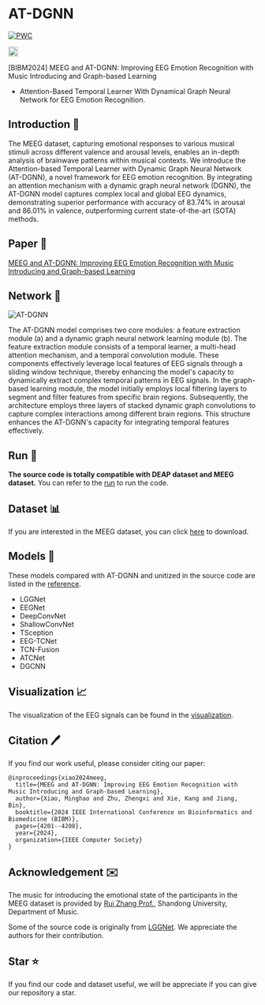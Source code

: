 # AT-DGNN

[![PWC](https://img.shields.io/endpoint.svg?url=https://paperswithcode.com/badge/meeg-and-at-dgnn-advancing-eeg-emotion/eeg-emotion-recognition-on-meeg)](https://paperswithcode.com/sota/eeg-emotion-recognition-on-meeg?p=meeg-and-at-dgnn-advancing-eeg-emotion)

[<img src="https://api.gitsponsors.com/api/badge/img?id=784522298" height="20">](https://api.gitsponsors.com/api/badge/link?p=boFZ5iA2Y+3luX4VAEBPVcyxTzjMAahEjS92DyVQBSAeQfyQyRUJiz1M2HNCcHRawWODAHvEoVYz0AdtMOnkOQ==)

[BIBM2024] MEEG and AT-DGNN: Improving EEG Emotion Recognition with Music Introducing and Graph-based Learning
- Attention-Based Temporal Learner With Dynamical Graph Neural Network for EEG Emotion Recognition.

## Introduction 📖

The MEEG dataset,
capturing emotional responses to various musical stimuli across different valence and arousal levels,
enables an in-depth analysis of brainwave patterns within musical contexts.
We introduce the Attention-based Temporal Learner with Dynamic Graph Neural Network (AT-DGNN),
a novel framework for EEG emotion recognition.
By integrating an attention mechanism with a dynamic graph neural network (DGNN),
the AT-DGNN model captures complex local and global EEG dynamics,
demonstrating superior performance with accuracy of 83.74% in arousal and 86.01% in valence,
outperforming current state-of-the-art (SOTA) methods.

## Paper 📄

[MEEG and AT-DGNN: Improving EEG Emotion Recognition with Music Introducing and Graph-based Learning](https://arxiv.org/abs/2407.05550)

## Network 🧠

![AT-DGNN](docs/assert/network.jpg)

The AT-DGNN model comprises two core modules: a feature extraction module (a) and a dynamic graph neural network learning module (b). The feature extraction module consists of a temporal learner, a multi-head attention mechanism, and a temporal convolution module. These components effectively leverage local features of EEG signals through a sliding window technique, thereby enhancing the model's capacity to dynamically extract complex temporal patterns in EEG signals. In the graph-based learning module, the model initially employs local filtering layers to segment and filter features from specific brain regions. Subsequently, the architecture employs three layers of stacked dynamic graph convolutions to capture complex interactions among different brain regions. This structure enhances the AT-DGNN's capacity for integrating temporal features effectively.

## Run 🏃

**The source code is totally compatible with DEAP dataset and MEEG dataset.** You can refer to the [run](docs/run.md) to run the code.

## Dataset 📊

If you are interested in the MEEG dataset, you can click [here](https://drive.google.com/drive/folders/1Tabw5sjpFiwy88yP-C-LnunNFrrre9AR?usp=drive_link) to download.

## Models 📕

These models compared with AT-DGNN and unitized in the source code are listed in the [reference](docs/reference.md). 

- LGGNet
- EEGNet
- DeepConvNet
- ShallowConvNet
- TSception
- EEG-TCNet
- TCN-Fusion
- ATCNet
- DGCNN

## Visualization 📈

The visualization of the EEG signals can be found in the [visualization](docs/visualization.md).

## Citation 🖊️

If you find our work useful, please consider citing our paper:

```
@inproceedings{xiao2024meeg,
  title={MEEG and AT-DGNN: Improving EEG Emotion Recognition with Music Introducing and Graph-based Learning},
  author={Xiao, Minghao and Zhu, Zhengxi and Xie, Kang and Jiang, Bin},
  booktitle={2024 IEEE International Conference on Bioinformatics and Biomedicine (BIBM)},
  pages={4201--4208},
  year={2024},
  organization={IEEE Computer Society}
}
```

## Acknowledgement ✉️

The music for introducing the emotional state of the participants in the MEEG dataset is provided by [Rui Zhang Prof.](https://www.art.sdu.edu.cn/info/1499/14819.htm), Shandong University, Department of Music.

Some of the source code is originally from [LGGNet](https://github.com/yi-ding-cs/LGG). We appreciate the authors for their contribution.

## Star ⭐️

If you find our code and dataset useful, we will be appreciate if you can give our repository a star.
